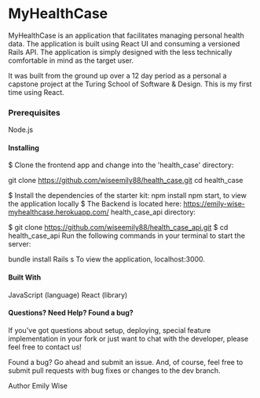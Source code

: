 
# MyHealthCase
MyHealthCase is an application that facilitates managing personal health data. The application is built using React UI and consuming a versioned Rails API. The application is simply designed with the less technically comfortable in mind as the target user.

It was built from the ground up over a 12 day period as a personal a capstone project at the Turing School of Software & Design. This is my first time using React.

### Prerequisites
Node.js

#### Installing
$ Clone the frontend app and change into the 'health_case' directory:

 git clone https://github.com/wiseemily88/health_case.git
 cd health_case

$ Install the dependencies of the starter kit:
npm install
npm start, to view the application locally
$ The Backend is located here: https://emily-wise-myhealthcase.herokuapp.com/ health_case_api directory:

$ git clone https://github.com/wiseemily88/health_case_api.git
$ cd health_case_api
Run the following commands in your terminal to start the server:

bundle install
Rails s
To view the application, localhost:3000.

#### Built With
JavaScript (language) React (library)

#### Questions? Need Help? Found a bug?
If you've got questions about setup, deploying, special feature implementation in your fork or just want to chat with the developer, please feel free to contact us!

Found a bug? Go ahead and submit an issue. And, of course, feel free to submit pull requests with bug fixes or changes to the dev branch.

Author
Emily Wise
